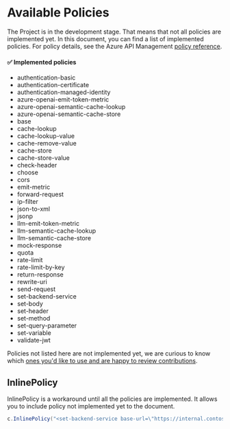 # Available Policies

The Project is in the development stage.
That means that not all policies are implemented yet.
In this document, you can find a list of implemented policies. For policy details, see the Azure API Management [policy reference](https://learn.microsoft.com/azure/api-management/api-management-policies).

#### :white_check_mark: Implemented policies

* authentication-basic
* authentication-certificate
* authentication-managed-identity
* azure-openai-emit-token-metric
* azure-openai-semantic-cache-lookup
* azure-openai-semantic-cache-store
* base
* cache-lookup
* cache-lookup-value
* cache-remove-value
* cache-store
* cache-store-value
* check-header
* choose
* cors
* emit-metric
* forward-request
* ip-filter
* json-to-xml
* jsonp
* llm-emit-token-metric
* llm-semantic-cache-lookup
* llm-semantic-cache-store
* mock-response
* quota
* rate-limit
* rate-limit-by-key
* return-response
* rewrite-uri
* send-request
* set-backend-service
* set-body
* set-header
* set-method
* set-query-parameter
* set-variable
* validate-jwt

Policies not listed here are not implemented yet, we are curious to know which [ones you'd like to use and are happy to review contributions](./../CONTRIBUTING.md).

## InlinePolicy

InlinePolicy is a workaround until all the policies are implemented.
It allows you to include policy not implemented yet to the document.

```csharp
c.InlinePolicy("<set-backend-service base-url=\"https://internal.contoso.example\" />");
```
